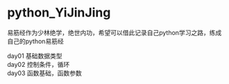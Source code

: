 # python_YiJinJing 

易筋经作为少林绝学，绝世内功，希望可以借此记录自己python学习之路，练成自己的python易筋经



day01 基础数据类型  
day02 控制条件，循环  
day03 函数基础，函数参数  
